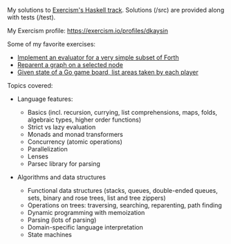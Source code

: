 My solutions to [Exercism's Haskell track](https://exercism.io/tracks/haskell). Solutions (/src) are provided along with tests (/test).

My Exercism profile: https://exercism.io/profiles/dkaysin

Some of my favorite exercises:

* [Implement an evaluator for a very simple subset of Forth](03_Hard/forth/src/Forth.hs)
* [Reparent a graph on a selected node](03_Hard/pov/src/POV.hs)
* [Given state of a Go game board, list areas taken by each player](03_Hard/go-counting/src/Counting.hs)

Topics covered:

* Language features:
	* Basics (incl. recursion, currying, list comprehensions, maps, folds, algebraic types, higher order functions)
	* Strict vs lazy evaluation
	* Monads and monad transformers
	* Concurrency (atomic operations)
	* Parallelization
	* Lenses
	* Parsec library for parsing

* Algorithms and data structures
	* Functional data structures (stacks, queues, double-ended queues, sets, binary and rose trees, list and tree zippers)
	* Operations on trees: traversing, searching, reparenting, path finding
	* Dynamic programming with memoization
	* Parsing (lots of parsing)
	* Domain-specific language interpretation
	* State machines
